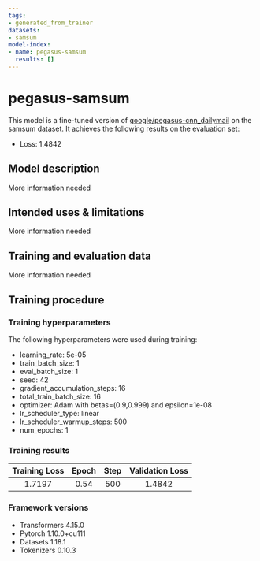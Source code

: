 ```yaml
---
tags:
- generated_from_trainer
datasets:
- samsum
model-index:
- name: pegasus-samsum
  results: []
---
```


<!-- This model card has been generated automatically according to the information the Trainer had access to. You
should probably proofread and complete it, then remove this comment. -->

# pegasus-samsum

This model is a fine-tuned version of [google/pegasus-cnn_dailymail](https://huggingface.co/google/pegasus-cnn_dailymail) on the samsum dataset.
It achieves the following results on the evaluation set:
- Loss: 1.4842

## Model description

More information needed

## Intended uses & limitations

More information needed

## Training and evaluation data

More information needed

## Training procedure

### Training hyperparameters

The following hyperparameters were used during training:
- learning_rate: 5e-05
- train_batch_size: 1
- eval_batch_size: 1
- seed: 42
- gradient_accumulation_steps: 16
- total_train_batch_size: 16
- optimizer: Adam with betas=(0.9,0.999) and epsilon=1e-08
- lr_scheduler_type: linear
- lr_scheduler_warmup_steps: 500
- num_epochs: 1

### Training results

| Training Loss | Epoch | Step | Validation Loss |
|:-------------:|:-----:|:----:|:---------------:|
| 1.7197        | 0.54  | 500  | 1.4842          |


### Framework versions

- Transformers 4.15.0
- Pytorch 1.10.0+cu111
- Datasets 1.18.1
- Tokenizers 0.10.3
